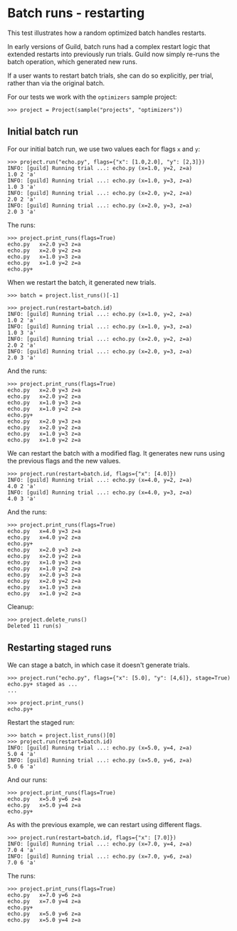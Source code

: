 # Batch runs - restarting

This test illustrates how a random optimized batch handles restarts.

In early versions of Guild, batch runs had a complex restart logic
that extended restarts into previously run trials. Guild now simply
re-runs the batch operation, which generated new runs.

If a user wants to restart batch trials, she can do so explicitly, per
trial, rather than via the original batch.

For our tests we work with the `optimizers` sample project:

    >>> project = Project(sample("projects", "optimizers"))

## Initial batch run

For our initial batch run, we use two values each for flags `x` and
`y`:

    >>> project.run("echo.py", flags={"x": [1.0,2.0], "y": [2,3]})
    INFO: [guild] Running trial ...: echo.py (x=1.0, y=2, z=a)
    1.0 2 'a'
    INFO: [guild] Running trial ...: echo.py (x=1.0, y=3, z=a)
    1.0 3 'a'
    INFO: [guild] Running trial ...: echo.py (x=2.0, y=2, z=a)
    2.0 2 'a'
    INFO: [guild] Running trial ...: echo.py (x=2.0, y=3, z=a)
    2.0 3 'a'

The runs:

    >>> project.print_runs(flags=True)
    echo.py   x=2.0 y=3 z=a
    echo.py   x=2.0 y=2 z=a
    echo.py   x=1.0 y=3 z=a
    echo.py   x=1.0 y=2 z=a
    echo.py+

When we restart the batch, it generated new trials.

    >>> batch = project.list_runs()[-1]

    >>> project.run(restart=batch.id)
    INFO: [guild] Running trial ...: echo.py (x=1.0, y=2, z=a)
    1.0 2 'a'
    INFO: [guild] Running trial ...: echo.py (x=1.0, y=3, z=a)
    1.0 3 'a'
    INFO: [guild] Running trial ...: echo.py (x=2.0, y=2, z=a)
    2.0 2 'a'
    INFO: [guild] Running trial ...: echo.py (x=2.0, y=3, z=a)
    2.0 3 'a'

And the runs:

    >>> project.print_runs(flags=True)
    echo.py   x=2.0 y=3 z=a
    echo.py   x=2.0 y=2 z=a
    echo.py   x=1.0 y=3 z=a
    echo.py   x=1.0 y=2 z=a
    echo.py+
    echo.py   x=2.0 y=3 z=a
    echo.py   x=2.0 y=2 z=a
    echo.py   x=1.0 y=3 z=a
    echo.py   x=1.0 y=2 z=a

We can restart the batch with a modified flag. It generates new runs
using the previous flags and the new values.

    >>> project.run(restart=batch.id, flags={"x": [4.0]})
    INFO: [guild] Running trial ...: echo.py (x=4.0, y=2, z=a)
    4.0 2 'a'
    INFO: [guild] Running trial ...: echo.py (x=4.0, y=3, z=a)
    4.0 3 'a'

And the runs:

    >>> project.print_runs(flags=True)
    echo.py   x=4.0 y=3 z=a
    echo.py   x=4.0 y=2 z=a
    echo.py+
    echo.py   x=2.0 y=3 z=a
    echo.py   x=2.0 y=2 z=a
    echo.py   x=1.0 y=3 z=a
    echo.py   x=1.0 y=2 z=a
    echo.py   x=2.0 y=3 z=a
    echo.py   x=2.0 y=2 z=a
    echo.py   x=1.0 y=3 z=a
    echo.py   x=1.0 y=2 z=a

Cleanup:

    >>> project.delete_runs()
    Deleted 11 run(s)

## Restarting staged runs

We can stage a batch, in which case it doesn't generate trials.

    >>> project.run("echo.py", flags={"x": [5.0], "y": [4,6]}, stage=True)
    echo.py+ staged as ...
    ...

    >>> project.print_runs()
    echo.py+

Restart the staged run:

    >>> batch = project.list_runs()[0]
    >>> project.run(restart=batch.id)
    INFO: [guild] Running trial ...: echo.py (x=5.0, y=4, z=a)
    5.0 4 'a'
    INFO: [guild] Running trial ...: echo.py (x=5.0, y=6, z=a)
    5.0 6 'a'

And our runs:

    >>> project.print_runs(flags=True)
    echo.py   x=5.0 y=6 z=a
    echo.py   x=5.0 y=4 z=a
    echo.py+

As with the previous example, we can restart using different flags.

    >>> project.run(restart=batch.id, flags={"x": [7.0]})
    INFO: [guild] Running trial ...: echo.py (x=7.0, y=4, z=a)
    7.0 4 'a'
    INFO: [guild] Running trial ...: echo.py (x=7.0, y=6, z=a)
    7.0 6 'a'

The runs:

    >>> project.print_runs(flags=True)
    echo.py   x=7.0 y=6 z=a
    echo.py   x=7.0 y=4 z=a
    echo.py+
    echo.py   x=5.0 y=6 z=a
    echo.py   x=5.0 y=4 z=a
